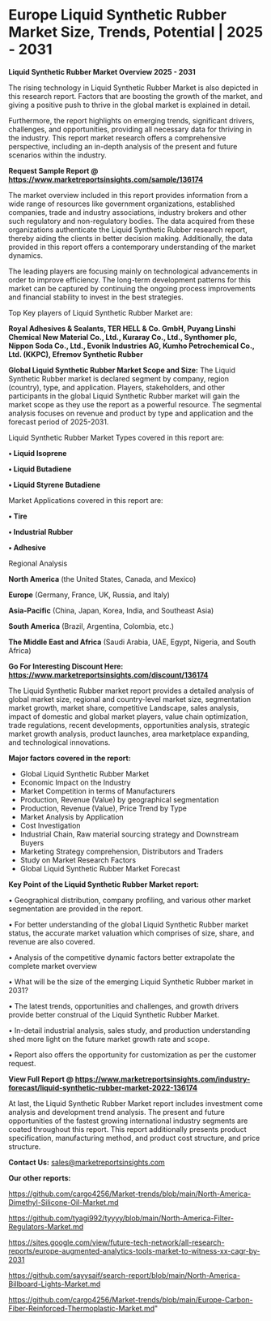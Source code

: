 # Europe Liquid Synthetic Rubber Market Size, Trends, Potential | 2025 - 2031

<Strong> Liquid Synthetic Rubber Market Overview 2025 - 2031</strong>

The rising technology in Liquid Synthetic Rubber Market is also depicted in this research report. Factors that are boosting the growth of the market, and giving a positive push to thrive in the global market is explained in detail.

Furthermore, the report highlights on emerging trends, significant drivers, challenges, and opportunities, providing all necessary data for thriving in the industry. This report market research offers a comprehensive perspective, including an in-depth analysis of the present and future scenarios within the industry.

<strong>Request Sample Report @ <a href=https://www.marketreportsinsights.com/sample/136174>https://www.marketreportsinsights.com/sample/136174</a></strong>

The market overview included in this report provides information from a wide range of resources like government organizations, established companies, trade and industry associations, industry brokers and other such regulatory and non-regulatory bodies. The data acquired from these organizations authenticate the Liquid Synthetic Rubber research report, thereby aiding the clients in better decision making. Additionally, the data provided in this report offers a contemporary understanding of the market dynamics.

The leading players are focusing mainly on technological advancements in order to improve efficiency. The long-term development patterns for this market can be captured by continuing the ongoing process improvements and financial stability to invest in the best strategies.

Top Key players of Liquid Synthetic Rubber Market are:

<strong>Royal Adhesives & Sealants, TER HELL & Co. GmbH, Puyang Linshi Chemical New Material Co., Ltd., Kuraray Co., Ltd., Synthomer plc, Nippon Soda Co., Ltd., Evonik Industries AG, Kumho Petrochemical Co., Ltd. (KKPC), Efremov Synthetic Rubber</strong>

<strong><b>Global Liquid Synthetic Rubber Market Scope and Size:</b></strong>
The Liquid Synthetic Rubber market is declared segment by company, region (country), type, and application. Players, stakeholders, and other participants in the global Liquid Synthetic Rubber market will gain the market scope as they use the report as a powerful resource. The segmental analysis focuses on revenue and product by type and application and the forecast period of 2025-2031.

Liquid Synthetic Rubber Market Types covered in this report are:

<strong>• Liquid Isoprene

• Liquid Butadiene

• Liquid Styrene Butadiene</strong>

Market Applications covered in this report are:

<strong>• Tire

• Industrial Rubber

• Adhesive</strong> 

Regional Analysis

<strong>North America</strong> (the United States, Canada, and Mexico)

<strong>Europe</strong> (Germany, France, UK, Russia, and Italy)

<strong>Asia-Pacific</strong> (China, Japan, Korea, India, and Southeast Asia)

<strong>South America</strong> (Brazil, Argentina, Colombia, etc.)

<strong>The Middle East and Africa</strong> (Saudi Arabia, UAE, Egypt, Nigeria, and South Africa)

<strong>Go For Interesting Discount Here: <a href=https://www.marketreportsinsights.com/discount/136174>https://www.marketreportsinsights.com/discount/136174</a></strong>

The Liquid Synthetic Rubber market report provides a detailed analysis of global market size, regional and country-level market size, segmentation market growth, market share, competitive Landscape, sales analysis, impact of domestic and global market players, value chain optimization, trade regulations, recent developments, opportunities analysis, strategic market growth analysis, product launches, area marketplace expanding, and technological innovations.

<strong><b>Major factors covered in the report:</b></strong>
<ul>
  <li>Global Liquid Synthetic Rubber Market </li>
  <li>Economic Impact on the Industry</li>
  <li>Market Competition in terms of Manufacturers</li>
  <li>Production, Revenue (Value) by geographical segmentation</li>
  <li>Production, Revenue (Value), Price Trend by Type</li>
  <li>Market Analysis by Application</li>
  <li>Cost Investigation</li>
  <li>Industrial Chain, Raw material sourcing strategy and Downstream Buyers</li>
  <li>Marketing Strategy comprehension, Distributors and Traders</li>
  <li>Study on Market Research Factors</li>
  <li>Global Liquid Synthetic Rubber Market Forecast</li>
</ul>

<strong><b>Key Point of the Liquid Synthetic Rubber Market report:</b></strong>

• Geographical distribution, company profiling, and various other market segmentation are provided in the report.

• For better understanding of the global Liquid Synthetic Rubber market status, the accurate market valuation which comprises of size, share, and revenue are also covered.

• Analysis of the competitive dynamic factors better extrapolate the complete market overview

• What will be the size of the emerging Liquid Synthetic Rubber market in 2031?

• The latest trends, opportunities and challenges, and growth drivers provide better construal of the Liquid Synthetic Rubber Market.

• In-detail industrial analysis, sales study, and production understanding shed more light on the future market growth rate and scope.

• Report also offers the opportunity for customization as per the customer request.

<strong><b>View Full Report @ <a href=https://www.marketreportsinsights.com/industry-forecast/liquid-synthetic-rubber-market-2022-136174>https://www.marketreportsinsights.com/industry-forecast/liquid-synthetic-rubber-market-2022-136174</a></b></strong>


At last, the Liquid Synthetic Rubber Market report includes investment come analysis and development trend analysis. The present and future opportunities of the fastest growing international industry segments are coated throughout this report. This report additionally presents product specification, manufacturing method, and product cost structure, and price structure.

<strong>Contact Us:</strong>
sales@marketreportsinsights.com

<strong>Our other reports:</strong>

<a href=https://github.com/cargo4256/Market-trends/blob/main/North-America-Dimethyl-Silicone-Oil-Market.md>https://github.com/cargo4256/Market-trends/blob/main/North-America-Dimethyl-Silicone-Oil-Market.md</a>

<a href=https://github.com/tyagi992/tyyyy/blob/main/North-America-Filter-Regulators-Market.md>https://github.com/tyagi992/tyyyy/blob/main/North-America-Filter-Regulators-Market.md</a>

<a href=https://sites.google.com/view/future-tech-network/all-research-reports/europe-augmented-analytics-tools-market-to-witness-xx-cagr-by-2031>https://sites.google.com/view/future-tech-network/all-research-reports/europe-augmented-analytics-tools-market-to-witness-xx-cagr-by-2031</a>

<a href=https://github.com/sayysaif/search-report/blob/main/North-America-Billboard-Lights-Market.md>https://github.com/sayysaif/search-report/blob/main/North-America-Billboard-Lights-Market.md</a>

<a href=https://github.com/cargo4256/Market-trends/blob/main/Europe-Carbon-Fiber-Reinforced-Thermoplastic-Market.md>https://github.com/cargo4256/Market-trends/blob/main/Europe-Carbon-Fiber-Reinforced-Thermoplastic-Market.md</a>"
